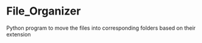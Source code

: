 # File_Organizer
Python program to move the files into corresponding folders based on their extension
